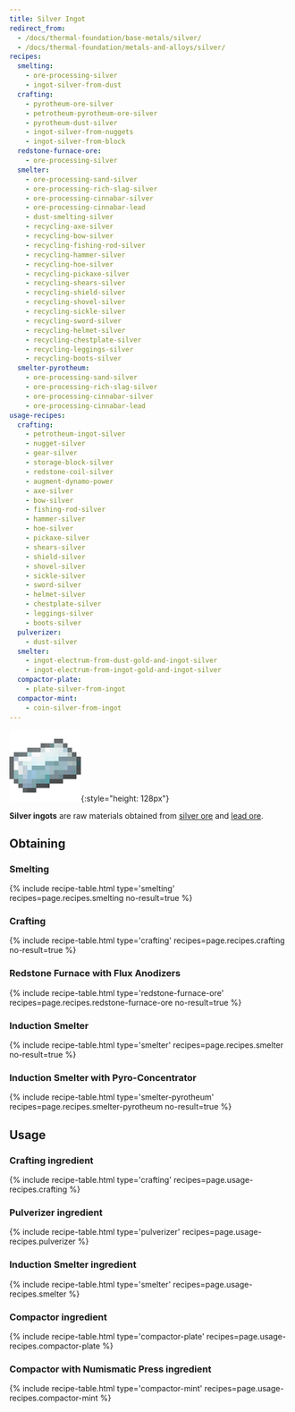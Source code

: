 ```yaml
---
title: Silver Ingot
redirect_from:
  - /docs/thermal-foundation/base-metals/silver/
  - /docs/thermal-foundation/metals-and-alloys/silver/
recipes:
  smelting:
    - ore-processing-silver
    - ingot-silver-from-dust
  crafting:
    - pyrotheum-ore-silver
    - petrotheum-pyrotheum-ore-silver
    - pyrotheum-dust-silver
    - ingot-silver-from-nuggets
    - ingot-silver-from-block
  redstone-furnace-ore:
    - ore-processing-silver
  smelter:
    - ore-processing-sand-silver
    - ore-processing-rich-slag-silver
    - ore-processing-cinnabar-silver
    - ore-processing-cinnabar-lead
    - dust-smelting-silver
    - recycling-axe-silver
    - recycling-bow-silver
    - recycling-fishing-rod-silver
    - recycling-hammer-silver
    - recycling-hoe-silver
    - recycling-pickaxe-silver
    - recycling-shears-silver
    - recycling-shield-silver
    - recycling-shovel-silver
    - recycling-sickle-silver
    - recycling-sword-silver
    - recycling-helmet-silver
    - recycling-chestplate-silver
    - recycling-leggings-silver
    - recycling-boots-silver
  smelter-pyrotheum:
    - ore-processing-sand-silver
    - ore-processing-rich-slag-silver
    - ore-processing-cinnabar-silver
    - ore-processing-cinnabar-lead
usage-recipes:
  crafting:
    - petrotheum-ingot-silver
    - nugget-silver
    - gear-silver
    - storage-block-silver
    - redstone-coil-silver
    - augment-dynamo-power
    - axe-silver
    - bow-silver
    - fishing-rod-silver
    - hammer-silver
    - hoe-silver
    - pickaxe-silver
    - shears-silver
    - shield-silver
    - shovel-silver
    - sickle-silver
    - sword-silver
    - helmet-silver
    - chestplate-silver
    - leggings-silver
    - boots-silver
  pulverizer:
    - dust-silver
  smelter:
    - ingot-electrum-from-dust-gold-and-ingot-silver
    - ingot-electrum-from-ingot-gold-and-ingot-silver
  compactor-plate:
    - plate-silver-from-ingot
  compactor-mint:
    - coin-silver-from-ingot
---
```


![Silver ingot](/assets/images/thermal-foundation/ingot-silver.png){:style="height: 128px"}


**Silver ingots** are raw materials obtained from [silver
ore](/docs/thermal-foundation/world/ores/silver-ore/) and [lead
ore](/docs/thermal-foundation/world/ores/lead-ore/).


Obtaining
---------

### Smelting
{% include recipe-table.html type='smelting' recipes=page.recipes.smelting no-result=true %}

### Crafting
{% include recipe-table.html type='crafting' recipes=page.recipes.crafting no-result=true %}

### Redstone Furnace with Flux Anodizers
{% include recipe-table.html type='redstone-furnace-ore' recipes=page.recipes.redstone-furnace-ore no-result=true %}

### Induction Smelter
{% include recipe-table.html type='smelter' recipes=page.recipes.smelter no-result=true %}

### Induction Smelter with Pyro-Concentrator
{% include recipe-table.html type='smelter-pyrotheum' recipes=page.recipes.smelter-pyrotheum no-result=true %}


Usage
-----

### Crafting ingredient
{% include recipe-table.html type='crafting' recipes=page.usage-recipes.crafting %}

### Pulverizer ingredient
{% include recipe-table.html type='pulverizer' recipes=page.usage-recipes.pulverizer %}

### Induction Smelter ingredient
{% include recipe-table.html type='smelter' recipes=page.usage-recipes.smelter %}

### Compactor ingredient
{% include recipe-table.html type='compactor-plate' recipes=page.usage-recipes.compactor-plate %}

### Compactor with Numismatic Press ingredient
{% include recipe-table.html type='compactor-mint' recipes=page.usage-recipes.compactor-mint %}
